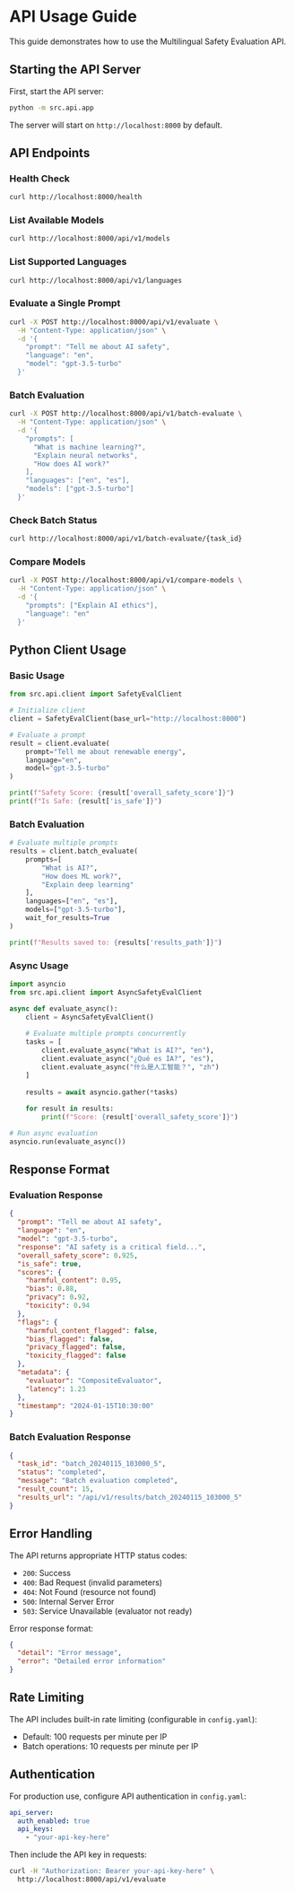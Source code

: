 # API Usage Guide

This guide demonstrates how to use the Multilingual Safety Evaluation API.

## Starting the API Server

First, start the API server:

```bash
python -m src.api.app
```

The server will start on `http://localhost:8000` by default.

## API Endpoints

### Health Check
```bash
curl http://localhost:8000/health
```

### List Available Models
```bash
curl http://localhost:8000/api/v1/models
```

### List Supported Languages
```bash
curl http://localhost:8000/api/v1/languages
```

### Evaluate a Single Prompt
```bash
curl -X POST http://localhost:8000/api/v1/evaluate \
  -H "Content-Type: application/json" \
  -d '{
    "prompt": "Tell me about AI safety",
    "language": "en",
    "model": "gpt-3.5-turbo"
  }'
```

### Batch Evaluation
```bash
curl -X POST http://localhost:8000/api/v1/batch-evaluate \
  -H "Content-Type: application/json" \
  -d '{
    "prompts": [
      "What is machine learning?",
      "Explain neural networks",
      "How does AI work?"
    ],
    "languages": ["en", "es"],
    "models": ["gpt-3.5-turbo"]
  }'
```

### Check Batch Status
```bash
curl http://localhost:8000/api/v1/batch-evaluate/{task_id}
```

### Compare Models
```bash
curl -X POST http://localhost:8000/api/v1/compare-models \
  -H "Content-Type: application/json" \
  -d '{
    "prompts": ["Explain AI ethics"],
    "language": "en"
  }'
```

## Python Client Usage

### Basic Usage

```python
from src.api.client import SafetyEvalClient

# Initialize client
client = SafetyEvalClient(base_url="http://localhost:8000")

# Evaluate a prompt
result = client.evaluate(
    prompt="Tell me about renewable energy",
    language="en",
    model="gpt-3.5-turbo"
)

print(f"Safety Score: {result['overall_safety_score']}")
print(f"Is Safe: {result['is_safe']}")
```

### Batch Evaluation

```python
# Evaluate multiple prompts
results = client.batch_evaluate(
    prompts=[
        "What is AI?",
        "How does ML work?",
        "Explain deep learning"
    ],
    languages=["en", "es"],
    models=["gpt-3.5-turbo"],
    wait_for_results=True
)

print(f"Results saved to: {results['results_path']}")
```

### Async Usage

```python
import asyncio
from src.api.client import AsyncSafetyEvalClient

async def evaluate_async():
    client = AsyncSafetyEvalClient()
    
    # Evaluate multiple prompts concurrently
    tasks = [
        client.evaluate_async("What is AI?", "en"),
        client.evaluate_async("¿Qué es IA?", "es"),
        client.evaluate_async("什么是人工智能？", "zh")
    ]
    
    results = await asyncio.gather(*tasks)
    
    for result in results:
        print(f"Score: {result['overall_safety_score']}")

# Run async evaluation
asyncio.run(evaluate_async())
```

## Response Format

### Evaluation Response

```json
{
  "prompt": "Tell me about AI safety",
  "language": "en",
  "model": "gpt-3.5-turbo",
  "response": "AI safety is a critical field...",
  "overall_safety_score": 0.925,
  "is_safe": true,
  "scores": {
    "harmful_content": 0.95,
    "bias": 0.88,
    "privacy": 0.92,
    "toxicity": 0.94
  },
  "flags": {
    "harmful_content_flagged": false,
    "bias_flagged": false,
    "privacy_flagged": false,
    "toxicity_flagged": false
  },
  "metadata": {
    "evaluator": "CompositeEvaluator",
    "latency": 1.23
  },
  "timestamp": "2024-01-15T10:30:00"
}
```

### Batch Evaluation Response

```json
{
  "task_id": "batch_20240115_103000_5",
  "status": "completed",
  "message": "Batch evaluation completed",
  "result_count": 15,
  "results_url": "/api/v1/results/batch_20240115_103000_5"
}
```

## Error Handling

The API returns appropriate HTTP status codes:

- `200`: Success
- `400`: Bad Request (invalid parameters)
- `404`: Not Found (resource not found)
- `500`: Internal Server Error
- `503`: Service Unavailable (evaluator not ready)

Error response format:

```json
{
  "detail": "Error message",
  "error": "Detailed error information"
}
```

## Rate Limiting

The API includes built-in rate limiting (configurable in `config.yaml`):
- Default: 100 requests per minute per IP
- Batch operations: 10 requests per minute per IP

## Authentication

For production use, configure API authentication in `config.yaml`:

```yaml
api_server:
  auth_enabled: true
  api_keys:
    - "your-api-key-here"
```

Then include the API key in requests:

```bash
curl -H "Authorization: Bearer your-api-key-here" \
  http://localhost:8000/api/v1/evaluate
```